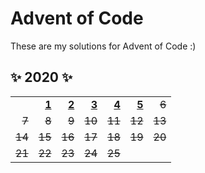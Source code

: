 # Advent of Code
These are my solutions for Advent of Code :)

## ✨ 2020 ✨

[1]: 2020/src/bin/day-1.rs
[2]: 2020/src/bin/day-2.rs
[3]: 2020/src/bin/day-3.rs
[4]: 2020/src/bin/day-4.rs
[5]: 2020/src/bin/day-5.rs

|    |    |    |    |    |    |    |
| -: | -: | -: | -: | -: | -: | -: |
| | **[1]** | **[2]** | **[3]** | **[4]** | **[5]** | ~~6~~ |
| ~~7~~ | ~~8~~ | ~~9~~ | ~~10~~ | ~~11~~ | ~~12~~ | ~~13~~ |
| ~~14~~ | ~~15~~ | ~~16~~ | ~~17~~ | ~~18~~ | ~~19~~ | ~~20~~ |
| ~~21~~ | ~~22~~ | ~~23~~ | ~~24~~ | ~~25~~ |  |  |
